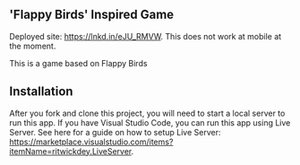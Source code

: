## 'Flappy Birds' Inspired Game

Deployed site: https://lnkd.in/eJU_RMVW. This does not work at mobile at the moment. 

This is a game based on Flappy Birds

## Installation 

After you fork and clone this project, you will need to start a local server to run this app. 
If you have Visual Studio Code, you can run this app using Live Server. See here for a guide on how to setup Live Server: https://marketplace.visualstudio.com/items?itemName=ritwickdey.LiveServer. 
